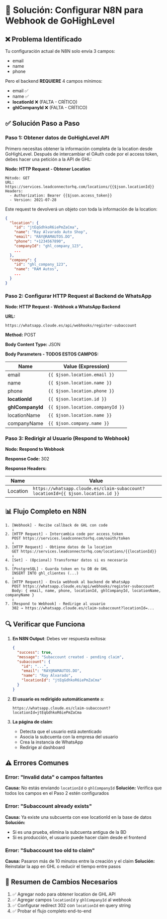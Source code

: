 # 🔧 Solución: Configurar N8N para Webhook de GoHighLevel

## ❌ Problema Identificado

Tu configuración actual de N8N solo envía 3 campos:
- email
- name  
- phone

Pero el backend **REQUIERE** 4 campos mínimos:
- email ✅
- name ✅
- **locationId** ❌ (FALTA - CRÍTICO)
- **ghlCompanyId** ❌ (FALTA - CRÍTICO)

## ✅ Solución Paso a Paso

### Paso 1: Obtener datos de GoHighLevel API

Primero necesitas obtener la información completa de la location desde GoHighLevel. Después de intercambiar el OAuth code por el access token, debes hacer una petición a la API de GHL:

**Nodo: HTTP Request - Obtener Location**
```
Método: GET
URL: https://services.leadconnectorhq.com/locations/{{$json.locationId}}
Headers:
  - Authorization: Bearer {{$json.access_token}}
  - Version: 2021-07-28
```

Este request te devolverá un objeto con toda la información de la location:
```json
{
  "location": {
    "id": "jtEqGdhkoR6iePmZaCma",
    "name": "Ray Alvarado Auto Shop",
    "email": "RAY@RAMAUTOS.DO",
    "phone": "+1234567890",
    "companyId": "ghl_company_123",
    ...
  },
  "company": {
    "id": "ghl_company_123",
    "name": "RAM Autos",
    ...
  }
}
```

### Paso 2: Configurar HTTP Request al Backend de WhatsApp

**Nodo: HTTP Request - Webhook a WhatsApp Backend**

**URL:**
```
https://whatsapp.cloude.es/api/webhooks/register-subaccount
```

**Method:** POST

**Body Content Type:** JSON

**Body Parameters - TODOS ESTOS CAMPOS:**

| Name | Value (Expression) |
|------|-------------------|
| email | `{{ $json.location.email }}` |
| name | `{{ $json.location.name }}` |
| phone | `{{ $json.location.phone }}` |
| **locationId** | `{{ $json.location.id }}` |
| **ghlCompanyId** | `{{ $json.location.companyId }}` |
| locationName | `{{ $json.location.name }}` |
| companyName | `{{ $json.company.name }}` |

### Paso 3: Redirigir al Usuario (Respond to Webhook)

**Nodo: Respond to Webhook**

**Response Code:** 302

**Response Headers:**

| Name | Value |
|------|-------|
| Location | `https://whatsapp.cloude.es/claim-subaccount?locationId={{ $json.location.id }}` |

## 📊 Flujo Completo en N8N

```
1. [Webhook] - Recibe callback de GHL con code
   ↓
2. [HTTP Request] - Intercambia code por access_token
   POST https://services.leadconnectorhq.com/oauth/token
   ↓
3. [HTTP Request] - Obtiene datos de la location
   GET https://services.leadconnectorhq.com/locations/{{locationId}}
   ↓
4. [Set] - (Opcional) Transformar datos si es necesario
   ↓
5. [PostgreSQL] - Guarda token en tu DB de GHL
   INSERT INTO ghl_clientes (...)
   ↓
6. [HTTP Request] - Envía webhook al backend de WhatsApp
   POST https://whatsapp.cloude.es/api/webhooks/register-subaccount
   Body: { email, name, phone, locationId, ghlCompanyId, locationName, companyName }
   ↓
7. [Respond to Webhook] - Redirige al usuario
   302 → https://whatsapp.cloude.es/claim-subaccount?locationId=...
```

## 🔍 Verificar que Funciona

1. **En N8N Output**: Debes ver respuesta exitosa:
   ```json
   {
     "success": true,
     "message": "Subaccount created - pending claim",
     "subaccount": {
       "id": "...",
       "email": "RAY@RAMAUTOS.DO",
       "name": "Ray Alvarado",
       "locationId": "jtEqGdhkoR6iePmZaCma"
     }
   }
   ```

2. **El usuario es redirigido automáticamente** a:
   ```
   https://whatsapp.cloude.es/claim-subaccount?locationId=jtEqGdhkoR6iePmZaCma
   ```

3. **La página de claim**:
   - Detecta que el usuario está autenticado
   - Asocia la subcuenta con la empresa del usuario
   - Crea la instancia de WhatsApp
   - Redirige al dashboard

## ⚠️ Errores Comunes

### Error: "Invalid data" o campos faltantes
**Causa:** No estás enviando `locationId` o `ghlCompanyId`
**Solución:** Verifica que todos los campos en el Paso 2 estén configurados

### Error: "Subaccount already exists"
**Causa:** Ya existe una subcuenta con ese locationId en la base de datos
**Solución:** 
- Si es una prueba, elimina la subcuenta antigua de la BD
- Si es producción, el usuario puede hacer claim desde el frontend

### Error: "Subaccount too old to claim"
**Causa:** Pasaron más de 10 minutos entre la creación y el claim
**Solución:** Reinstalar la app en GHL o reducir el tiempo entre pasos

## 🎯 Resumen de Cambios Necesarios

1. ✅ Agregar nodo para obtener location de GHL API
2. ✅ Agregar campos `locationId` y `ghlCompanyId` al webhook
3. ✅ Configurar redirect 302 con `locationId` en query string
4. ✅ Probar el flujo completo end-to-end

